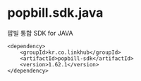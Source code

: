 popbill.sdk.java
================

팝빌 통합 SDK for JAVA


    <dependency>
        <groupId>kr.co.linkhub</groupId>
        <artifactId>popbill-sdk</artifactId>
        <version>1.62.1</version>
    </dependency>

